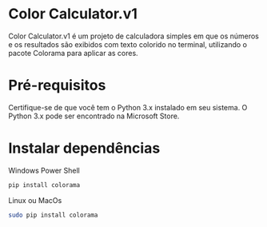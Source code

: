 
# Color Calculator.v1

Color Calculator.v1 é um projeto de calculadora simples em que os números e os resultados são exibidos com texto colorido no terminal, utilizando o pacote Colorama para aplicar as cores.

# Pré-requisitos

Certifique-se de que você tem o Python 3.x instalado em seu sistema. O Python 3.x pode ser encontrado na Microsoft Store.

# Instalar dependências

Windows Power Shell
```bash
pip install colorama
```

Linux ou MacOs
```bash
sudo pip install colorama
```






